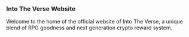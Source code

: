 ### Into The Verse Website
Welcome to the home of the official website of Into The Verse, a unique blend of RPG goodness and next generation crypto reward system.
